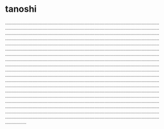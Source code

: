 # tanoshi
.....................................................................................................................................................................................................................................................................................................................................................................................................................................................................................................................................................................................................................................................................................................................................................................................................................................................................................................................................................................................................................................................................................................................................................................................................................................................................................................................................................................................................................................................................................................................................................................................................................................................................................................................................................................................................................................................................................................................................................................................................................................................................................................................................................................................................................................................................................................................................................................................................................................................................